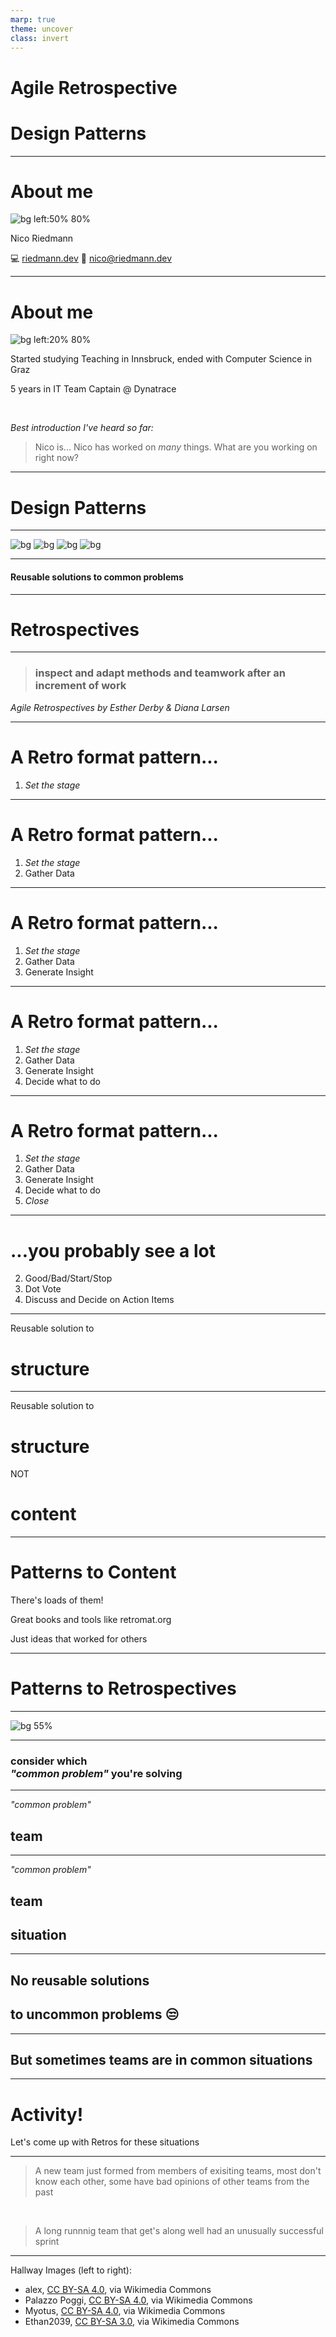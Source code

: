 ```yaml
---
marp: true
theme: uncover 
class: invert
---
```


<!--
Why?
 - Show the value of tailoring Retros to your team, while following an outline to achieve what you want
 - Link to design patterns as tools to resolve known problems 

What? 
 - Design Patterns as tool to solve known problems
 - Purpose of retrospective
 - General structure 
 - Some Patterns
 - sample situations - activity 
   - team member tension
   - really successful sprint
-->
 
# Agile Retrospective 
# Design Patterns

---

# About me

![bg left:50% 80%](/img/agile-retro-patterns//me-circle.png)

Nico Riedmann

:computer: [riedmann.dev](https://riedmann.dev)
:email: [nico@riedmann.dev](mailto:nico@riedmann.dev)



---

# About me

![bg left:20% 80%](/img/agile-retro-patterns//me-circle.png)

Started studying Teaching in Innsbruck, ended with Computer Science in Graz

5 years in IT
Team Captain @ Dynatrace

<br/>

*Best introduction I've heard so far:*
> Nico is... Nico has worked on *many* things. What are you working on right now?

---

# Design Patterns

---

![bg](/img/agile-retro-patterns//hall0.bmp)
![bg](/img/agile-retro-patterns//hall1.bmp)
![bg](/img/agile-retro-patterns//hall2.bmp)
![bg](/img/agile-retro-patterns//hall3.bmp)

--- 

#### Reusable solutions to common problems

---

# Retrospectives

---
> ### inspect and adapt methods and teamwork after an increment of work

_Agile Retrospectives by Esther Derby & Diana Larsen_

---

# A Retro format pattern...
1. _Set the stage_

---

# A Retro format pattern...
1. _Set the stage_
2. Gather Data

---

# A Retro format pattern...
1. _Set the stage_
2. Gather Data
3. Generate Insight

---

# A Retro format pattern...
1. _Set the stage_
2. Gather Data
3. Generate Insight
4. Decide what to do

---

# A Retro format pattern...
1. _Set the stage_
2. Gather Data
3. Generate Insight
4. Decide what to do
5. _Close_

---

# ...you probably see a lot
2. Good/Bad/Start/Stop
3. Dot Vote
4. Discuss and Decide on Action Items

---

Reusable solution to

# structure


---


Reusable solution to

# structure
NOT
# content

---

# Patterns to Content

There's loads of them! 

Great books and tools like retromat.org

Just ideas that worked for others

---

# Patterns to Retrospectives

---

![bg 55%](/img/agile-retro-patterns//content.jpg)

---

### consider which <br/> _"common problem"_ you're solving

---


_"common problem"_

## team

---

_"common problem"_

## team

## situation

---

## No reusable solutions 
## to uncommon problems :unamused: 

---

## But sometimes teams are in common situations

---

# Activity! 

Let's come up with Retros for these situations

--- 

> A new team just formed from members of exisiting teams, most don't know each other, some have bad opinions of other teams from the past
<br/>

> A long runnnig team that get's along well had an unusually successful sprint

---

Hallway Images (left to right):
* alex, [CC BY-SA 4.0](https://creativecommons.org/licenses/by-sa/4.0), via Wikimedia Commons
* Palazzo Poggi, [CC BY-SA 4.0](https://creativecommons.org/licenses/by-sa/4.0), via Wikimedia Commons
* Myotus, [CC BY-SA 4.0](https://creativecommons.org/licenses/by-sa/4.0), via Wikimedia Commons
* Ethan2039, [CC BY-SA 3.0](https://creativecommons.org/licenses/by-sa/3.0), via Wikimedia Commons

<!--
What I would do: 
1: 
- needs a check in, set the mood for personal discussion. Something setting communication rules (e.g. Focus On/Off)
- Sailboat or good and bad future oriented format
- 5 whys in subgroups to get to reasons, possibly with dot voting before if too many topics
- Circle of Questions - going in a circle ask a question, next person ansers, then asks a question; to decide on ONE action and allow discussion on what and why of the action
- Appreciations: Give room for telling other team members something you appreciated them do in the retro or iteration, no one has to speak. 
Why? New team, with some previous bad opions, I'd want to focus the retro on conversation giving room for people voicing their thoughts and opinions. Sailboat helps discuss the outlook for the future and possible worries, then allows discussion of how to overcome the bad, or make sure the good happens. 
End on positive personal closing activity. 
Likley takes 1.5h!

2.
- likely doesn't need a check in, maybe just a quick "Describe your current mood in one word"
- Reflect on every story in the sprint - did it go well or not, Why? 
- "If we had ruined the last sprint what would we have done?" - collect the "Bad Sprint" on one board, then collect the opposite of this on another (https://retromat.org/en/?id=74)
- Now that we should have a decent idea of how a "good" sprint happens, decide on one SMART goal that helps make the next sprint good. 
- likely doesn't need a closing - good moment to gather feedback on the retro, e.g. 5-finger voting from 'waste of team' to 'super helpful'

Why? Team is mature and performing, so focus on 'how we can we keep doing great' without too much format 
-->
